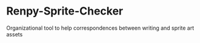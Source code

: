 # Renpy-Sprite-Checker
Organizational tool to help correspondences between writing and sprite art assets
